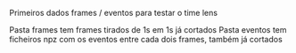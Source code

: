 Primeiros dados frames / eventos para testar o time lens

Pasta frames tem frames tirados de 1s em 1s já cortados
Pasta eventos tem ficheiros npz com os eventos entre cada dois frames, também já cortados
